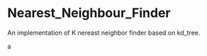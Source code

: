 Nearest_Neighbour_Finder
========================

An implementation of K nereast neighbor finder based on kd_tree.

a